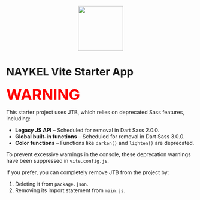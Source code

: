 <p align="center"><a href="https://naykel.com.au" target="_blank"><img src="https://avatars0.githubusercontent.com/u/32632005?s=460&u=d1df6f6e0bf29668f8a4845271e9be8c9b96ed83&v=4" width="120"></a></p>

# NAYKEL Vite Starter App

<div style="color: red; font-size: 2.5rem; font-weight: bold;">WARNING</div>  

This starter project uses JTB, which relies on deprecated Sass features, including:  

- **Legacy JS API** – Scheduled for removal in Dart Sass 2.0.0.  
- **Global built-in functions** – Scheduled for removal in Dart Sass 3.0.0.  
- **Color functions** – Functions like `darken()` and `lighten()` are deprecated.  

To prevent excessive warnings in the console, these deprecation warnings have been suppressed in `vite.config.js`.  

If you prefer, you can completely remove JTB from the project by:  

1. Deleting it from `package.json`.  
2. Removing its import statement from `main.js`.
